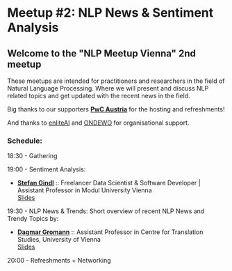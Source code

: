 # Meetup #2: NLP News & Sentiment Analysis

## Welcome to the "NLP Meetup Vienna" 2nd meetup

These meetups are intended for practitioners and researchers in the field of Natural Language Processing. Where we will present and discuss NLP related topics and get updated with the recent news in the field.

Big thanks to our supporters [**PwC Austria**](https://www.pwc.at/) for the hosting and refreshments!

And thanks to [enliteAI](https://www.enlite.ai/) and [ONDEWO](https://www.ondewo.com/) for organisational support.

### Schedule:

18:30 - Gathering

19:00 - Sentiment Analysis:
* [**Stefan Gindl**](https://www.linkedin.com/in/stefan-gindl-69871173/) :: Freelancer Data Scientist & Software Developer | Assistant Professor in Modul University Vienna <br> [Slides](https://github.com/nlpvienna/Meetup/blob/master/02/Sentiment_Analysis.pdf)

19:30 - NLP News & Trends:
Short overview of recent NLP News and Trendy Topics by:
* [**Dagmar Gromann**](https://www.linkedin.com/in/dagmar-gromann-486ba624/) :: Assistant Professor in Centre for Translation Studies, University of Vienna <br> [Slides](https://github.com/nlpvienna/Meetup/blob/master/02/NewsTrends_Gromann.pdf)


20:00 - Refreshments + Networking


